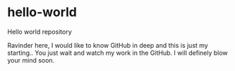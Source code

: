 # hello-world

Hello world repository

Ravinder here, I would like to know GitHub in deep and this is just my starting..
You just wait and watch my work in the GitHub. I will definely blow your mind soon.
